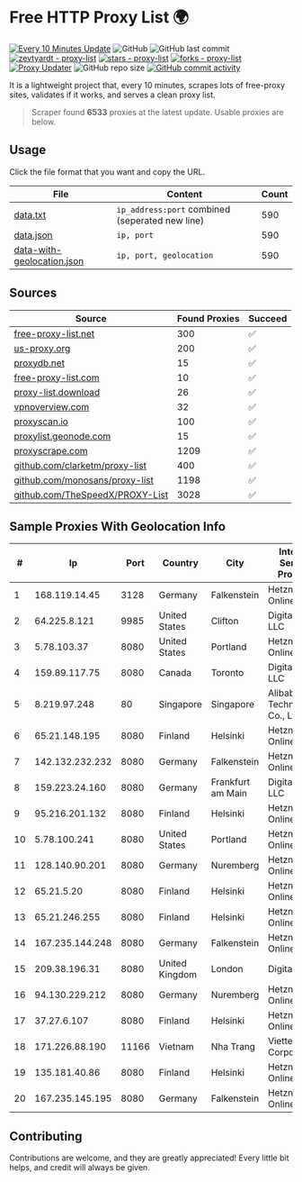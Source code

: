 
# Free HTTP Proxy List 🌍

[![Every 10 Minutes Update](https://github.com/mertguvencli/http-proxy-list/actions/workflows/main.yml/badge.svg?branch=main)](https://github.com/mertguvencli/http-proxy-list/actions/workflows/main.yml)
![GitHub](https://img.shields.io/github/license/mertguvencli/http-proxy-list)
![GitHub last commit](https://img.shields.io/github/last-commit/mertguvencli/http-proxy-list)
[![zevtyardt - proxy-list](https://img.shields.io/static/v1?label=zevtyardt&message=proxy-list&color=blue&logo=github)](https://github.com/zevtyardt/proxy-list "Go to GitHub repo")
[![stars - proxy-list](https://img.shields.io/github/stars/zevtyardt/proxy-list?style=social)](https://github.com/zevtyardt/proxy-list)
[![forks - proxy-list](https://img.shields.io/github/forks/zevtyardt/proxy-list?style=social)](https://github.com/zevtyardt/proxy-list)
[![Proxy Updater](https://github.com/zevtyardt/proxy-list/workflows/Proxy%20Updater/badge.svg)](https://github.com/zevtyardt/proxy-list/actions?query=workflow:"Proxy+Updater")
![GitHub repo size](https://img.shields.io/github/repo-size/zevtyardt/proxy-list)
[![GitHub commit activity](https://img.shields.io/github/commit-activity/m/zevtyardt/proxy-list?logo=commits)](https://github.com/zevtyardt/proxy-list/commits/main)

It is a lightweight project that, every 10 minutes, scrapes lots of free-proxy sites, validates if it works, and serves a clean proxy list.

> Scraper found **6533** proxies at the latest update. Usable proxies are below.

## Usage

Click the file format that you want and copy the URL.

|File|Content|Count|
|----|-------|-----|
|[data.txt](https://raw.githubusercontent.com/mertguvencli/http-proxy-list/main/proxy-list/data.txt)|`ip_address:port` combined (seperated new line)|590|
|[data.json](https://raw.githubusercontent.com/mertguvencli/http-proxy-list/main/proxy-list/data.json)|`ip, port`|590|
|[data-with-geolocation.json](https://raw.githubusercontent.com/mertguvencli/http-proxy-list/main/proxy-list/data-with-geolocation.json)|`ip, port, geolocation`|590|

## Sources

|Source|Found Proxies|Succeed|
|------|-------------|-------|
|[free-proxy-list.net](https://free-proxy-list.net)|300|✅|
|[us-proxy.org](https://www.us-proxy.org)|200|✅|
|[proxydb.net](http://proxydb.net)|15|✅|
|[free-proxy-list.com](https://free-proxy-list.com/?page=&port=&type%5B%5D=http&type%5B%5D=https&up_time=0&search=Search)|10|✅|
|[proxy-list.download](https://www.proxy-list.download/HTTP)|26|✅|
|[vpnoverview.com](https://vpnoverview.com/privacy/anonymous-browsing/free-proxy-servers)|32|✅|
|[proxyscan.io](https://www.proxyscan.io)|100|✅|
|[proxylist.geonode.com](https://proxylist.geonode.com/api/proxy-list?limit=300&page=1&sort_by=lastChecked&sort_type=desc&protocols=http,https)|15|✅|
|[proxyscrape.com](https://api.proxyscrape.com/v2/?request=displayproxies&protocol=http&timeout=10000&country=all&ssl=all&anonymity=all)|1209|✅|
|[github.com/clarketm/proxy-list](https://raw.githubusercontent.com/clarketm/proxy-list/master/proxy-list-raw.txt)|400|✅|
|[github.com/monosans/proxy-list](https://raw.githubusercontent.com/monosans/proxy-list/main/proxies/http.txt)|1198|✅|
|[github.com/TheSpeedX/PROXY-List](https://raw.githubusercontent.com/TheSpeedX/PROXY-List/master/http.txt)|3028|✅|


## Sample Proxies With Geolocation Info

|#|Ip|Port|Country|City|Internet Service Provider|
|-|--|----|-------|----|-------------------------|
|1|168.119.14.45|3128|Germany|Falkenstein|Hetzner Online GmbH|
|2|64.225.8.121|9985|United States|Clifton|DigitalOcean, LLC|
|3|5.78.103.37|8080|United States|Portland|Hetzner Online GmbH|
|4|159.89.117.75|8080|Canada|Toronto|DigitalOcean, LLC|
|5|8.219.97.248|80|Singapore|Singapore|Alibaba (US) Technology Co., Ltd.|
|6|65.21.148.195|8080|Finland|Helsinki|Hetzner Online GmbH|
|7|142.132.232.232|8080|Germany|Falkenstein|Hetzner Online GmbH|
|8|159.223.24.160|8080|Germany|Frankfurt am Main|DigitalOcean, LLC|
|9|95.216.201.132|8080|Finland|Helsinki|Hetzner Online GmbH|
|10|5.78.100.241|8080|United States|Portland|Hetzner Online GmbH|
|11|128.140.90.201|8080|Germany|Nuremberg|Hetzner Online GmbH|
|12|65.21.5.20|8080|Finland|Helsinki|Hetzner Online GmbH|
|13|65.21.246.255|8080|Finland|Helsinki|Hetzner Online GmbH|
|14|167.235.144.248|8080|Germany|Falkenstein|Hetzner Online GmbH|
|15|209.38.196.31|8080|United Kingdom|London|DigitalOcean|
|16|94.130.229.212|8080|Germany|Nuremberg|Hetzner Online GmbH|
|17|37.27.6.107|8080|Finland|Helsinki|Hetzner Online GmbH|
|18|171.226.88.190|11166|Vietnam|Nha Trang|Viettel Corporation|
|19|135.181.40.86|8080|Finland|Helsinki|Hetzner Online GmbH|
|20|167.235.145.195|8080|Germany|Falkenstein|Hetzner Online GmbH|



## Contributing

Contributions are welcome, and they are greatly appreciated! Every
little bit helps, and credit will always be given.

